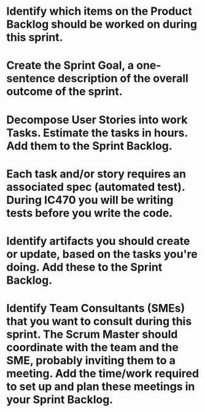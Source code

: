 # Identify which items on the Product Backlog should be worked on during this sprint.
# Create the Sprint Goal, a one-sentence description of the overall outcome of the sprint.
# Decompose User Stories into work Tasks. Estimate the tasks in hours. Add them to the Sprint Backlog.
# Each task and/or story requires an associated spec (automated test). During IC470 you will be writing tests before you write the code.
# Identify artifacts you should create or update, based on the tasks you're doing. Add these to the Sprint Backlog.
# Identify Team Consultants (SMEs) that you want to consult during this sprint. The Scrum Master should coordinate with the team and the SME, probably inviting them to a meeting. Add the time/work required to set up and plan these meetings in your Sprint Backlog.